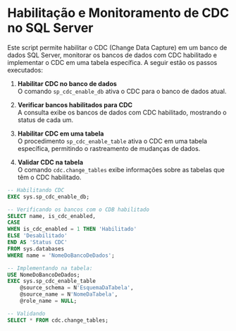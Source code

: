 # Habilitação e Monitoramento de CDC no SQL Server

Este script permite habilitar o CDC (Change Data Capture) em um banco de dados SQL Server, monitorar os bancos de dados com CDC habilitado e implementar o CDC em uma tabela específica. A seguir estão os passos executados:

1. **Habilitar CDC no banco de dados**  
   O comando `sp_cdc_enable_db` ativa o CDC para o banco de dados atual.

2. **Verificar bancos habilitados para CDC**  
   A consulta exibe os bancos de dados com CDC habilitado, mostrando o status de cada um.

3. **Habilitar CDC em uma tabela**  
   O procedimento `sp_cdc_enable_table` ativa o CDC em uma tabela específica, permitindo o rastreamento de mudanças de dados.

4. **Validar CDC na tabela**  
   O comando `cdc.change_tables` exibe informações sobre as tabelas que têm o CDC habilitado.

```SQL   
-- Habilitando CDC
EXEC sys.sp_cdc_enable_db;
```

```SQL  
-- Verificando os bancos com o CDB habilitado
SELECT name, is_cdc_enabled,
CASE 
WHEN is_cdc_enabled = 1 THEN 'Habilitado'
ELSE 'Desabilitado'
END AS 'Status CDC'
FROM sys.databases 
WHERE name = 'NomeDoBancoDeDados';
```

```SQL
-- Implementando na tabela:
USE NomeDoBancoDeDados;
EXEC sys.sp_cdc_enable_table
    @source_schema = N'EsquemaDaTabela',
    @source_name = N'NomeDaTabela',
    @role_name = NULL;
```

```SQL
-- Validando
SELECT * FROM cdc.change_tables;
```